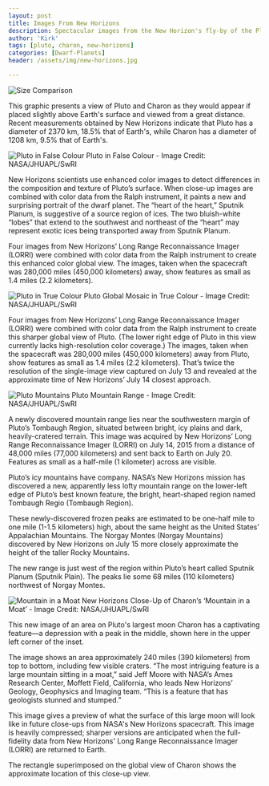```yaml
---
layout: post
title: Images From New Horizons
description: Spectacular images from the New Horizon's fly-by of the Pluto system.
author: 'Kirk'
tags: [pluto, charon, new-horizons]
categories: [Dwarf-Planets]
header: /assets/img/new-horizons.jpg

---
```

![Size Comparison](/images/nh-pluto-charon-earth-size.jpg)

This graphic presents a view of Pluto and Charon as they would appear if placed slightly above Earth's surface and viewed from a great distance.  Recent measurements obtained by New Horizons indicate that Pluto has a diameter of 2370 km, 18.5% that of Earth's, while Charon has a diameter of 1208 km, 9.5% that of Earth's.

![Pluto in False Colour](/images/nh-pluto-in-false-color.jpg)
<span class="caption text-muted">Pluto in False Colour - Image Credit: NASA/JHUAPL/SwRI</span>

New Horizons scientists use enhanced color images to detect differences in the composition and texture of Pluto’s surface. When close-up images are combined with color data from the Ralph instrument, it paints a new and surprising portrait of the dwarf planet. The “heart of the heart,” Sputnik Planum, is suggestive of a source region of ices. The two bluish-white “lobes” that extend to the southwest and northeast of the “heart” may represent exotic ices being transported away from Sputnik Planum.

Four images from New Horizons’ Long Range Reconnaissance Imager (LORRI) were combined with color data from the Ralph instrument to create this enhanced color global view. The images, taken when the spacecraft was 280,000 miles (450,000 kilometers) away, show features as small as 1.4 miles (2.2 kilometers).

![Pluto in True Colour](/images/global-mosaic-of-pluto-in-true-color.jpg)
<span class="caption text-muted">Pluto Global Mosaic in True Colour - Image Credit: NASA/JHUAPL/SwRI</span>

Four images from New Horizons’ Long Range Reconnaissance Imager (LORRI) were combined with color data from the Ralph instrument to create this sharper global view of Pluto. (The lower right edge of Pluto in this view currently lacks high-resolution color coverage.) The images, taken when the spacecraft was 280,000 miles (450,000 kilometers) away from Pluto, show features as small as 1.4 miles (2.2 kilometers). That’s twice the resolution of the single-image view captured on July 13 and revealed at the approximate time of New Horizons’ July 14 closest approach.

![Pluto Mountains](/images/nh-pluto-mountain-range.png)
<span class="caption text-muted">Pluto Mountain Range - Image Credit: NASA/JHUAPL/SwRI</span>

A newly discovered mountain range lies near the southwestern margin of Pluto’s Tombaugh Region, situated between bright, icy plains and dark, heavily-cratered terrain. This image was acquired by New Horizons’ Long Range Reconnaissance Imager (LORRI) on July 14, 2015 from a distance of 48,000 miles (77,000 kilometers) and sent back to Earth on July 20. Features as small as a half-mile (1 kilometer) across are visible.

Pluto’s icy mountains have company. NASA’s New Horizons mission has discovered a new, apparently less lofty mountain range on the lower-left edge of Pluto’s best known feature, the bright, heart-shaped region named Tombaugh Regio (Tombaugh Region).

These newly-discovered frozen peaks are estimated to be one-half mile to one mile (1-1.5 kilometers) high, about the same height as the United States’ Appalachian Mountains. The Norgay Montes (Norgay Mountains) discovered by New Horizons on July 15 more closely approximate the height of the taller Rocky Mountains.

The new range is just west of the region within Pluto’s heart called Sputnik Planum (Sputnik Plain). The peaks lie some 68 miles (110 kilometers) northwest of Norgay Montes.

![Mountain in a Moat](/images/nh-charon-inset.jpg)
<span class="caption text-muted">New Horizons Close-Up of Charon’s ‘Mountain in a Moat’ - Image Credit: NASA/JHUAPL/SwRI</span>

This new image of an area on Pluto's largest moon Charon has a captivating feature—a depression with a peak in the middle, shown here in the upper left corner of the inset.

The image shows an area approximately 240 miles (390 kilometers) from top to bottom, including few visible craters. “The most intriguing feature is a large mountain sitting in a moat,” said Jeff Moore with NASA’s Ames Research Center, Moffett Field, California, who leads New Horizons’ Geology, Geophysics and Imaging team. “This is a feature that has geologists stunned and stumped.”

This image gives a preview of what the surface of this large moon will look like in future close-ups from NASA's New Horizons spacecraft. This image is heavily compressed; sharper versions are anticipated when the full-fidelity data from New Horizons' Long Range Reconnaissance Imager (LORRI) are returned to Earth.

The rectangle superimposed on the global view of Charon shows the approximate location of this close-up view.
